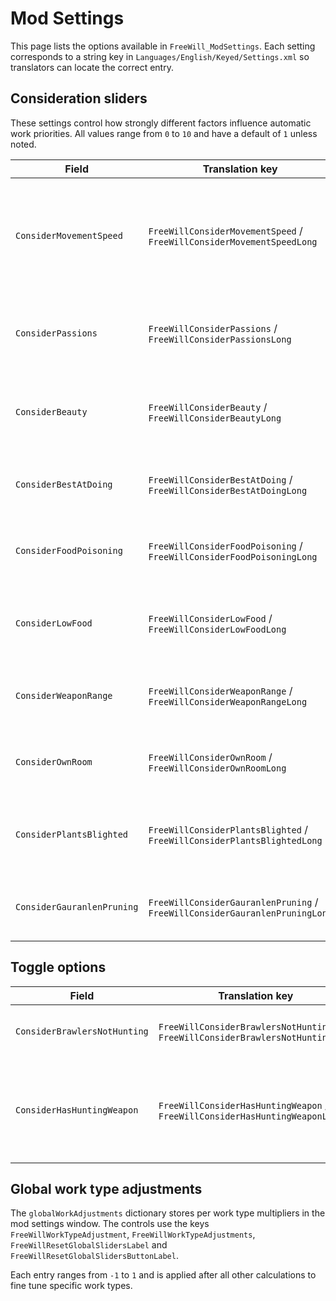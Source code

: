 # Mod Settings

This page lists the options available in `FreeWill_ModSettings`. Each setting corresponds to a string key in `Languages/English/Keyed/Settings.xml` so translators can locate the correct entry.

## Consideration sliders

These settings control how strongly different factors influence automatic work priorities. All values range from `0` to `10` and have a default of `1` unless noted.

| Field | Translation key | Default | Effect |
|-------|-----------------|---------|--------|
| `ConsiderMovementSpeed` | `FreeWillConsiderMovementSpeed` / `FreeWillConsiderMovementSpeedLong` | `1.0` | Weight applied when pawns choose jobs that suit their movement speed. |
| `ConsiderPassions` | `FreeWillConsiderPassions` / `FreeWillConsiderPassionsLong` | `1.0` | Encourages pawns to do work they are passionate about. |
| `ConsiderBeauty` | `FreeWillConsiderBeauty` / `FreeWillConsiderBeautyLong` | `1.0` | Higher values make pawns prefer beautiful areas. |
| `ConsiderBestAtDoing` | `FreeWillConsiderBestAtDoing` / `FreeWillConsiderBestAtDoingLong` | `0.0` | Bonus when a pawn is the best in the colony at a task. |
| `ConsiderFoodPoisoning` | `FreeWillConsiderFoodPoisoning` / `FreeWillConsiderFoodPoisoningLong` | `1.0` | Pawns react to cooking areas with a poisoning risk. |
| `ConsiderLowFood` | `FreeWillConsiderLowFood` / `FreeWillConsiderLowFoodLong` | `1.0` | Increases hunting, farming and hauling when food is scarce. |
| `ConsiderWeaponRange` | `FreeWillConsiderWeaponRange` / `FreeWillConsiderWeaponRangeLong` | `1.0` | Discourages hunting with short ranged weapons. |
| `ConsiderOwnRoom` | `FreeWillConsiderOwnRoom` / `FreeWillConsiderOwnRoomLong` | `1.0` | Encourages cleaning when in a pawn's own room. |
| `ConsiderPlantsBlighted` | `FreeWillConsiderPlantsBlighted` / `FreeWillConsiderPlantsBlightedLong` | `1.0` | Makes cutting blighted plants a higher priority. |
| `ConsiderGauranlenPruning` | `FreeWillConsiderGauranlenPruning` / `FreeWillConsiderGauranlenPruningLong` | `1.0` | Preference for keeping a linked Gauranlen tree pruned. |

## Toggle options

| Field | Translation key | Default | Effect |
|-------|-----------------|---------|--------|
| `ConsiderBrawlersNotHunting` | `FreeWillConsiderBrawlersNotHunting` / `FreeWillConsiderBrawlersNotHuntingLong` | `true` | Brawlers avoid hunting jobs. |
| `ConsiderHasHuntingWeapon` | `FreeWillConsiderHasHuntingWeapon` / `FreeWillConsiderHasHuntingWeaponLong` | `true` | Hunting is avoided when a pawn lacks a suitable weapon. |

## Global work type adjustments

The `globalWorkAdjustments` dictionary stores per work type multipliers in the mod settings window. The controls use the keys `FreeWillWorkTypeAdjustment`, `FreeWillWorkTypeAdjustments`, `FreeWillResetGlobalSlidersLabel` and `FreeWillResetGlobalSlidersButtonLabel`.

Each entry ranges from `-1` to `1` and is applied after all other calculations to fine tune specific work types.
